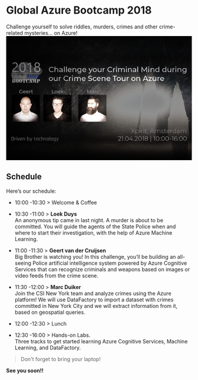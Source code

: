 # Global Azure Bootcamp 2018

Challenge yourself to solve riddles, murders, crimes and other crime-related mysteries… on Azure!  
![naam](./ML/threeheads.png)
## Schedule

Here’s our schedule:

- 10:00 -10:30 > Welcome & Coffee

- 10:30 -11:00 > **Loek Duys**  
An anonymous tip came in last night. A murder is about to be committed. You will guide the agents of the State Police when and where to start their investigation, with the help of Azure Machine Learning. 

- 11:00 -11:30 > **Geert van der Cruijsen**   
Big Brother is watching you! In this challenge, you’ll be building an all-seeing Police artificial intelligence system powered by Azure Cognitive Services that can recognize criminals and weapons based on images or video feeds from the crime scene.


- 11:30 -12:00 > **Marc Duiker**  
Join the CSI New York team and analyze crimes using the Azure platform! We will use DataFactory to import a dataset with crimes committed in New York City and we will extract information from it, based on geospatial queries.

- 12:00 -12:30 > Lunch

- 12:30 -16:00 > Hands-on Labs.   
Three tracks to get started learning Azure Cognitive Services, Machine Learning, and DataFactory.


> Don't forget to bring your laptop!  

**See you soon!!**
